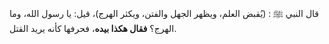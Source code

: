 قال النبي ﷺ : (يُقبض العلم، ويظهر الجهل والفتن، ويكثر الهرج)، قيل: يا رسول الله، وما الهرج؟ **فقال هكذا بيده**، فحرفها كأنه يريد القتل.